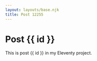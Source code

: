 ```yaml
---
layout: layouts/base.njk
title: Post 12255
---
```


# Post {{ id }}

This is post {{ id }} in my Eleventy project.
